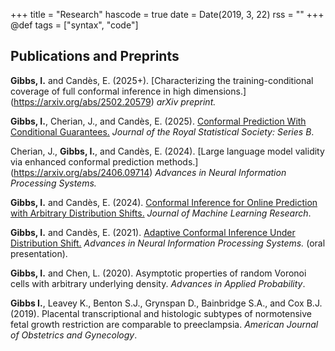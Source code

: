 +++
title = "Research"
hascode = true
date = Date(2019, 3, 22)
rss = ""
+++
@def tags = ["syntax", "code"]

## Publications and Preprints

**Gibbs, I.** and Candès, E. (2025+). [Characterizing the training-conditional coverage of full conformal inference in high dimensions.] (https://arxiv.org/abs/2502.20579) *arXiv preprint.*

**Gibbs, I.**, Cherian, J., and Candès, E. (2025). [Conformal Prediction With Conditional Guarantees.](https://arxiv.org/abs/2305.12616) *Journal of the Royal Statistical Society: Series B*.

Cherian, J., **Gibbs, I.**, and Candès, E. (2024). [Large language model validity via enhanced conformal prediction methods.] (https://arxiv.org/abs/2406.09714) *Advances in Neural Information Processing Systems.* 

**Gibbs, I.** and Candès, E. (2024). [Conformal Inference for Online Prediction with Arbitrary Distribution Shifts.](https://jmlr.org/papers/volume25/22-1218/22-1218.pdf) *Journal of Machine Learning Research*.

**Gibbs, I.** and Candès, E. (2021). [Adaptive Conformal Inference Under Distribution Shift.](https://proceedings.neurips.cc/paper_files/paper/2021/file/0d441de75945e5acbc865406fc9a2559-Paper.pdf) *Advances in Neural Information Processing Systems.* (oral presentation).

**Gibbs, I.** and Chen, L. (2020). Asymptotic properties of random Voronoi cells with arbitrary underlying density. *Advances in Applied Probability*.

**Gibbs I.**, Leavey K., Benton S.J., Grynspan D., Bainbridge S.A., and Cox B.J. (2019). Placental transcriptional and histologic subtypes of normotensive fetal growth restriction are comparable to preeclampsia. *American Journal of Obstetrics and Gynecology*.
